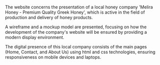 The website concerns the presentation of a local honey company 'Melira Honey - Premium Quality Greek Honey', which is active in the field of production and delivery of honey products. 

A wireframe and a mockup model are presented, focusing on how the development of the company's website will be ensured by providing a modern display environment. 

The digital presence of this local company consists of the main pages (Home, Contact, and About Us) using html and css technologies, ensuring responsiveness on mobile devices and laptops.

